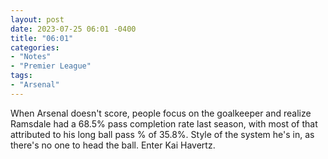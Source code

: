 ```yaml
---
layout: post
date: 2023-07-25 06:01 -0400
title: "06:01"
categories:
- "Notes"
- "Premier League"
tags:
- "Arsenal"
---
```


When Arsenal doesn't score, people focus on the goalkeeper and realize Ramsdale had a 68.5% pass completion rate last season, with most of that attributed to his long ball pass % of 35.8%. Style of the system he's in, as there's no one to head the ball. Enter Kai Havertz.
